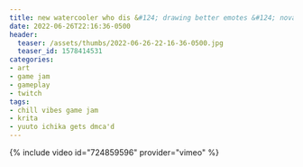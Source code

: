 ```yaml
---
title: new watercooler who dis &#124; drawing better emotes &#124; novajam playthrough later
date: 2022-06-26T22:16:36-0500
header:
  teaser: /assets/thumbs/2022-06-26-22-16-36-0500.jpg
  teaser_id: 1578414531
categories:
- art
- game jam
- gameplay
- twitch
tags:
- chill vibes game jam
- krita
- yuuto ichika gets dmca'd
---
```

{% include video id="724859596" provider="vimeo" %}

